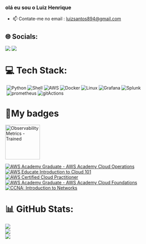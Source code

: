 ### olá eu sou o Luiz Henrique 

- 📫 Contate-me no email : luizsantos894@gmail.com

## 🌐 Socials:
  <div> 
   <a target="_blank" href="https://www.linkedin.com/in/luiz-henrique-1759181a0/" ><img src="https://img.shields.io/badge/-LinkedIn-%230077B5?style=for-the-badge&logo=linkedin&logoColor=white"   target="_blank"></a> 
    <a target="_blank" href="https://luiz-h3nrique.github.io/" ><img src="https://img.shields.io/badge/website-000000?style=for-the-badge&logo=About.me&logoColor=white"></a> 

# 💻 Tech Stack:
  ![]() ![Python](https://img.shields.io/badge/Python-14354C?style=for-the-badge&logo=python&logoColor=white) ![Shell](https://img.shields.io/badge/Shell_Script-121011?style=for-the-badge&logo=gnu-bash&logoColor=white) ![AWS](https://img.shields.io/badge/Amazon_AWS-232F3E?style=for-the-badge&logo=amazon-aws&logoColor=white) ![Docker](https://img.shields.io/badge/Docker-2496ED?style=for-the-badge&logo=docker&logoColor=white)  ![Linux](https://img.shields.io/badge/Linux-E34F26?style=for-the-badge&logo=linux&logoColor=black) ![Grafana](https://img.shields.io/badge/Grafana-F2F4F9?style=for-the-badge&logo=grafana&logoColor=orange&labelColor=F2F4F9) ![Splunk](https://img.shields.io/badge/Splunk-000000?style=for-the-badge&logo=Splunk&logoColor=white)<br>
  ![]() ![prometheus](https://img.shields.io/badge/Prometheus-E6522C?style=for-the-badge&logo=Prometheus&logoColor=white) ![gitActions](https://img.shields.io/badge/GitHub_Actions-2088FF?style=for-the-badge&logo=github-actions&logoColor=white) 

#  🏅My badges
<a  target="_blank"  href="http://badges.com.br/share/19c86b8241dc65f90bd39f808223f989.php?a=1871" target="_blank"><img src="https://brasilopenbadge.com.br/badge/1871.png?nocache=263556854" alt="Observability Metrics - Trained" width="110" height="110"></a>



<!--START_SECTION:badges-->
[![AWS Academy Graduate - AWS Academy Cloud Operations](https://images.credly.com/size/110x110/images/fa80f3f2-0383-4d44-8c14-099e2eb3be36/image.png)](http://www.credly.com/badges/d25f1c3d-cf55-46ec-b1ee-c8d4b75801f1 "AWS Academy Graduate - AWS Academy Cloud Operations")
[![AWS Educate Introduction to Cloud 101](https://images.credly.com/size/110x110/images/8d67bbf4-128b-4141-b5f1-1bc61bbfbaa6/image.png)](http://www.credly.com/badges/da68a0d0-2dcc-4017-9f31-b0537d61a0ee "AWS Educate Introduction to Cloud 101")
[![AWS Certified Cloud Practitioner](https://images.credly.com/size/110x110/images/00634f82-b07f-4bbd-a6bb-53de397fc3a6/image.png)](http://www.credly.com/badges/0b94f83a-a502-46c4-8a66-68f44487ea80 "AWS Certified Cloud Practitioner")
[![AWS Academy Graduate - AWS Academy Cloud Foundations](https://images.credly.com/size/110x110/images/73e4a58b-a8ef-41a3-a7db-9183dd269882/image.png)](http://www.credly.com/badges/cef210a5-5939-4be7-a52e-42ad71b477c8 "AWS Academy Graduate - AWS Academy Cloud Foundations")
[![CCNA: Introduction to Networks](https://images.credly.com/size/110x110/images/70d71df5-f3dc-4380-9b9d-f22513a70417/CCNAITN__1_.png)](http://www.credly.com/badges/1e6f372e-7b53-46e7-ab21-1098e93eb195 "CCNA: Introduction to Networks")
<!--END_SECTION:badges-->

  
  # 📊 GitHub Stats:
![](https://github-readme-stats.vercel.app/api?username=Luiz-H3nrique&theme=omni&hide_border=false&include_all_commits=true&count_private=true)<br/>
![](https://github-readme-streak-stats.herokuapp.com/?user=Luiz-H3nrique&theme=omni&hide_border=false)<br/>
![](https://github-readme-stats.vercel.app/api/top-langs/?username=Luiz-H3nrique&theme=omni&hide_border=false&include_all_commits=true&count_private=true&layout=compact)





 
